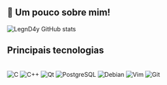 ## 👾 Um pouco sobre mim!

![LegnD4y GitHub stats](https://github-readme-stats.vercel.app/api?username=LegnD4y&show_icons=true&theme=radical)

 ## Principais tecnologias
<div style="display: inline_block"><br/>
  <img align="center" alt="C" src="https://img.shields.io/badge/C-00599C?style=for-the-badge&logo=c&logoColor=white" />
  <img align="center" alt="C++" src="https://img.shields.io/badge/C%2B%2B-00599C?style=for-the-badge&logo=c%2B%2B&logoColor=white" />
  <img align="center" alt="Qt" src="https://img.shields.io/badge/Qt-%23217346.svg?style=for-the-badge&logo=Qt&logoColor=white" />
  <img align="center" alt="PostgreSQL" src="https://img.shields.io/badge/PostgreSQL-316192?style=for-the-badge&logo=postgresql&logoColor=white" />
  <img align="center" alt="Debian" src="https://img.shields.io/badge/Debian-A81D33?style=for-the-badge&logo=debian&logoColor=white" />
  <img align="center" alt="Vim" src="https://img.shields.io/badge/VIM-%2311AB00.svg?style=for-the-badge&logo=vim&logoColor=white" />
  <img align="center" alt="Git" src="https://img.shields.io/badge/git-%23F05033.svg?style=for-the-badge&logo=git&logoColor=white" /><br/>
</div>

<!--
**LegnD4y/LegnD4y** is a ✨ _special_ ✨ repository because its `README.md` (this file) appears on your GitHub profile.
-->
